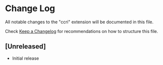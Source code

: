 # Change Log

All notable changes to the "ccri" extension will be documented in this file.

Check [Keep a Changelog](http://keepachangelog.com/) for recommendations on how to structure this file.

## [Unreleased]

- Initial release